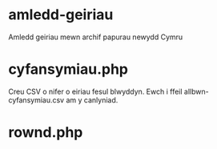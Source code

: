 # amledd-geiriau
Amledd geiriau mewn archif papurau newydd Cymru

# cyfansymiau.php
Creu CSV o nifer o eiriau fesul blwyddyn. Ewch i ffeil allbwn-cyfansymiau.csv am y canlyniad.

# rownd.php
